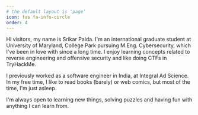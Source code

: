 ```yaml
---
# the default layout is 'page'
icon: fas fa-info-circle
order: 4
---
```


Hi visitors, my name is Srikar Paida. I'm an international graduate student at University of Maryland, College Park pursuing M.Eng. Cybersecurity, which I've been in love with since a long time. I enjoy learning concepts related to reverse engineering and offensive security and like doing CTFs in TryHackMe.

I previously worked as a software engineer in India, at Integral Ad Science. In my free time, I like to read books (barely) or web comics, but most of the time, I'm just asleep.

I'm always open to learning new things, solving puzzles and having fun with anything I can learn from.
